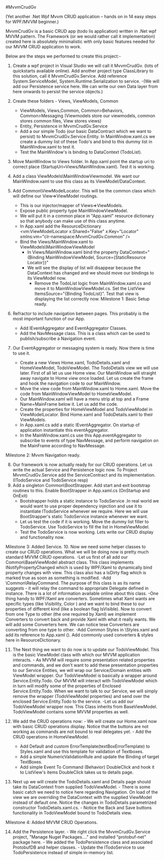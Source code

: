#MvvmCrudGv

(Yet another .Net Wpf Mvvm CRUD application – hands on in 14 easy steps for WPF/MVVM beginner.)

MvvmCrudGv is a basic CRUD app (todo lis application) written in .Net wpf MVVM pattern. The Framework (or we would rather call it implementation) created here is absolutely minimalistic with only basic features needed for our MVVM CRUD application to work.

Below are the steps we performed to create this project:-

 1. Create a wpf project in Visual Studio we will call it MvvmCrudGv. (lots of quickstarts available online). 
 Add another project type ClassLibrary to this solution, call it MvvmCrudGv.Service. Add reference System.ServiceModel, System.Runtime.Serialization to service.
	-(We will add our Persistence service here. We can write our own Data layer from here onwards to persist the service objects.)
 2. Create these folders - Views, ViewModels, Common 
	- ViewModels, Views,Common, Common>Behaviors, Common>Messaging (Viewmodels store our viewmodels, common stores common files, View stores views)
	- Entity, Persistence in MvvmCrudGv.Service
	- Add a our simple Todo (our basic DataContract which we want to persist) to MvvmCrudGv.Service.Entity. In MainWindow.xaml.cs we create a dummy list of these Todo's and bind to this dummy list in MainWindow.xaml to test it.
	- Test the MainWindow's is binding to DataContext (TodoList).

 3. Move MainWindow to Views folder. In App.xaml point the startup uri to correct place  (StartupUri=Views/MainWindow.xaml). Test it is working.
 4. Add a class ViewModels\MainWindowViewmodel. We want our MainWindow.xaml to use this class as its ViewModel/DataContext.
 5. Add Common\ViewModelLocator.  This will be the common class which will define our View=>ViewModel routings.
	 - This is our injector/mapper of Views=>ViewModels. 
	 - Expose public property type MainWindowViewModel.
	 - We will put it in a common place in "App.xaml" resource dictionary so that anybody can make use of this class anytime.
	 -	 In App.xaml add the ResourceDictionary  
        <ResourceDictionary>
            <vm:ViewModelLocator x:Shared="False"  x:Key="Locator" xmlns:vm="clr-namespace:MvvmCrudGv.Common" />
        </ResourceDictionary>
     - Bind the Views/MainWindow.xaml to ViewModels\MainWindowViewModel
		- In Views/MainWindow.xaml  bind the property DataContext="{Binding MainWindowViewModel, Source={StaticResource Locator}}"
		- We will see the display of list will disappear because the DataContext has changed and we should move our bindings to its ViewModel now.
			- Remove the TodoList logic from MainWindow.xaml.cs and move it to MainWindowViewModel.cs. Set the ListView ItemsSource="{Binding TodoList}". Test that view is displaying the list correctly now.
 Milestone 1: Basic Setup ready.
 
 6. Refractor to include navigation between pages. This probably is the most important function of our App.
	- Add IEventAggregator and EventAggregator Classes.
	- Add the NavMessage class. This is a class which can be used to publish/subscribe a Navigation event.
	
 7. Our EventAggregator or messaging system is ready. Now there is time to use it.
	- Create a new Views Home.xaml, TodoDetails.xaml and HomeViewModel, TodoViewModel.  The TodoDetails view we will use later.
	First of all let us use Home view. Our MainWindow will straight away navigate to Home view once loaded. Let us create the frame and hook the navigation code to our MainWindow.
	- Move the view code from MainWindow.xaml to Home.xaml. Move the code from MainWindowViewModel to HomeViewModel.
	- Our MainWindow.xaml will have a menu strip at top and a Frame Name=MainFrame below it. Let us add the code.
	- Create the properties for HomeViewModel and TodoViewModel in ViewModelLocator. Bind Home.xaml and TodoDetails.xaml to their ViewModels.
	- In App.xaml.cs add a static IEventAggregator. On startup of application instantiate this eventAggregator.
	- In the MainWindow.xaml.cs use this App.eventAggregator to subscribe to events of type NavMessage, and perform navigation on the MainFrame according to NavMessage.
 
 Milestone 2: Mvvm Navigation ready.
 
 8. Our framework is now actually ready for our CRUD operations. Let us write the actual Service and Persistence logic now. To Project MvvmCrudGv.Service add the ServiceContract and its implementation. (ITodoService and TodoService resp)	 
 9. Add a singleton Common\BootStrapper. Add start and exit bootstrap routines to this. Enable BootStrapper in App.xaml.cs (OnStartup and OnExit)
	- Bootstrapper holds a static instance to TodoService .In real world we would want to use proper dependency injection and use it to instantiate ITodoService whenever we require. Here we will use BootStrapper's static TodoService instance whenever we want.
	- Let us test the code if it is working. Move the dummy list filler to TodoService. Use TodoService to fill the list in HomeViewModel.
	- Test the TodoService is now working. Lets write our CRUD display and functionality now.
 
 Milestone 3: Added Service.
 10. Now we need some helper classes to create our CRUD operations. What we will be doing now is pretty much standard MVVM CRUD operations.
	-Let us first of all add our Common\BaseViewModel abstract class. This class implements INotifyPropertyChanged which is used by WPF/Xaml to dynamically bind property changes with view. This class also has a IsDirty flag which is marked true as soon as something is modified.
	-Add \Common\RelayCommand. The purpose of this class is as its name suggests - it will relay the command to appropriate Delegate defined in instance. There is a lot of information available online about this class.
	-One thing handy to WPF/Xaml are converters. Sometimes what Xaml wants are specific types (like Visibility, Color ) and we want to bind these to our properties of different kind (like a boolean flag IsVisible).
	Now to convert from one Type to other (the one required by Xaml) we implement Converters to convert back and provide Xaml with what it really wants. We will add some Converters here. We can notice tese Converters are converting from one type to other.
	-Add Common Styles in \Styles.xaml and add its reference to App.xaml (<ResourceDictionary Source="Styles.xaml" />). Add commonly used converters & styles here in ResourceDictionary.
 
 11. The Next thing we want to do now is to update our TodoViewModel. This is the basic ViewModel class with which our MVVM application interacts.
	- As MVVM will require some presentation related properties and commands, and we don't want to add these presentation properties to our Service Entities, 
	we will wrap our Service/Domain entities with ViewModel wrapper. Our TodoViewModel is basically a wrapper around Service.Entity.Todo. Our MVVM will interact with TodoViewModel
	which in turn will modify some of the properties of Enclosed Service.Entity.Todo. When we want to talk to our Service, we will simply remove the wrapper (TodoViewModel properties) and
	send over the enclosed Service.Entity.Todo to the service.
	-Let us add our TodoViewModel wrapper now. This Class inherits from BaseViewModel. TodoViewModel contains some MVVM properties as well.

 12. We add the CRUD operations now:
	- We will create our Home.xaml now with basic CRUD operations display. Notice that the buttons are not working as commands are not bound to real delegates yet.
	- Add the CRUD operations in HomeViewModel.
		- Add Default and custom ErrorTemplate(textBoxErrorTemplate) to Styles.xaml and use this template for validation of Textboxes. 
		- Add a simple NumericValidationRule and update the Binding of target TextBoxes.
		- Add simple Event To Command (Behavior) DoubleClick and hook it to ListView's items DoubleClick takes us to details page.
 13.  Next up we will create the TodoDetails.xaml and Details page should take its DataContext from supplied TodoViewModel. 
	- There is some basic catch we need to notice here regarding Navigation. On load of the view we are overriding the DataContext with the supplied ViewModel instead of default one. Notice the changes in TodoDetails parametrized constructor TodoDetails.xaml.cs.
	- Notice the Back and Save buttons functionality in TodoViewModel bound to TodoDetails view.
 
 Milestone 4: Added MVVM CRUD Operations.
 
 14. Add the Persistence layer.
	- We right click the MvvmCrudGv.Service project, "Manage Nuget Packages...." and installed "protobuf-net" package here.
	- We added the TodoPersistence class and associated ProtobufDB and helper classes.
	- Update the ITodoService to use TodoPersistence instead of simple in-memory list.